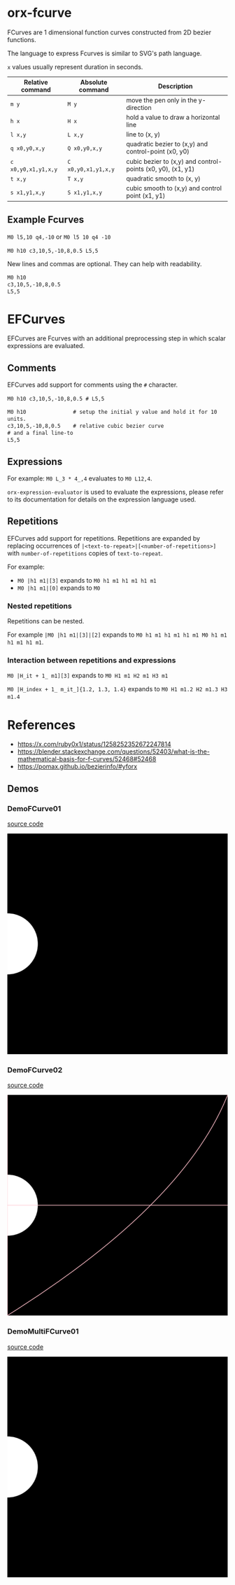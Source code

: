 # orx-fcurve

FCurves are 1 dimensional function curves constructed from 2D bezier functions.

The language to express Fcurves is similar to SVG's path language.

`x` values usually represent duration in seconds.

| Relative command    | Absolute command      | Description                                                 |
|---------------------|-----------------------|-------------------------------------------------------------|
| `m y`               | `M y`                 | move the pen only in the y-direction                        |
| `h x`               | `H x`                 | hold a value to draw a horizontal line                      |
| `l x,y`             | `L x,y`               | line to (x, y)                                              |
| `q x0,y0,x,y`       | `Q x0,y0,x,y`         | quadratic bezier to (x,y) and control-point (x0, y0)        |
| `c x0,y0,x1,y1,x,y` | `C x0,y0,x1,y1,x,y`   | cubic bezier to (x,y) and control-points (x0, y0), (x1, y1) |
| `t x,y`             | `T x,y`               | quadratic smooth to (x, y)                                  |
| `s x1,y1,x,y`       | `S x1,y1,x,y`         | cubic smooth to (x,y) and control point (x1, y1)            |

## Example Fcurves

`M0 l5,10 q4,-10` or `M0 l5 10 q4 -10`

`M0 h10 c3,10,5,-10,8,0.5 L5,5`

New lines and commas are optional. They can help with readability.
```
M0 h10
c3,10,5,-10,8,0.5
L5,5
```

# EFCurves

EFCurves are Fcurves with an additional preprocessing step in which scalar expressions are evaluated.

## Comments

EFCurves add support for comments using the `#` character. 

`M0 h10 c3,10,5,-10,8,0.5 # L5,5`


```
M0 h10               # setup the initial y value and hold it for 10 units.
c3,10,5,-10,8,0.5    # relative cubic bezier curve
# and a final line-to
L5,5
```

## Expressions

For example: `M0 L_3 * 4_,4` evaluates to `M0 L12,4`. 

`orx-expression-evaluator` is used to evaluate the expressions, please refer to its
documentation for details on the expression language used.

## Repetitions 

EFCurves add support for repetitions. Repetitions are expanded by replacing
occurrences of `|<text-to-repeat>|[<number-of-repetitions>]` with `number-of-repetitions` copies
of `text-to-repeat`.

For example:
 * `M0 |h1 m1|[3]` expands to `M0 h1 m1 h1 m1 h1 m1`
 * `M0 |h1 m1|[0]` expands to `M0`

### Nested repetitions

Repetitions can be nested. 

For example `|M0 |h1 m1|[3]|[2]` expands to `M0 h1 m1 h1 m1 h1 m1 M0 h1 m1 h1 m1 h1 m1`.

### Interaction between repetitions and expressions

`M0 |H_it + 1_ m1][3]` expands to `M0 H1 m1 H2 m1 H3 m1`



`M0 |H_index + 1_ m_it_]{1.2, 1.3, 1.4}` expands to `M0 H1 m1.2 H2 m1.3 H3 m1.4`



# References
 * https://x.com/ruby0x1/status/1258252352672247814
 * https://blender.stackexchange.com/questions/52403/what-is-the-mathematical-basis-for-f-curves/52468#52468
 * https://pomax.github.io/bezierinfo/#yforx
<!-- __demos__ -->
## Demos
### DemoFCurve01
[source code](src/jvmDemo/kotlin/DemoFCurve01.kt)

![DemoFCurve01Kt](https://raw.githubusercontent.com/openrndr/orx/media/orx-fcurve/images/DemoFCurve01Kt.png)

### DemoFCurve02
[source code](src/jvmDemo/kotlin/DemoFCurve02.kt)

![DemoFCurve02Kt](https://raw.githubusercontent.com/openrndr/orx/media/orx-fcurve/images/DemoFCurve02Kt.png)

### DemoMultiFCurve01
[source code](src/jvmDemo/kotlin/DemoMultiFCurve01.kt)

![DemoMultiFCurve01Kt](https://raw.githubusercontent.com/openrndr/orx/media/orx-fcurve/images/DemoMultiFCurve01Kt.png)
